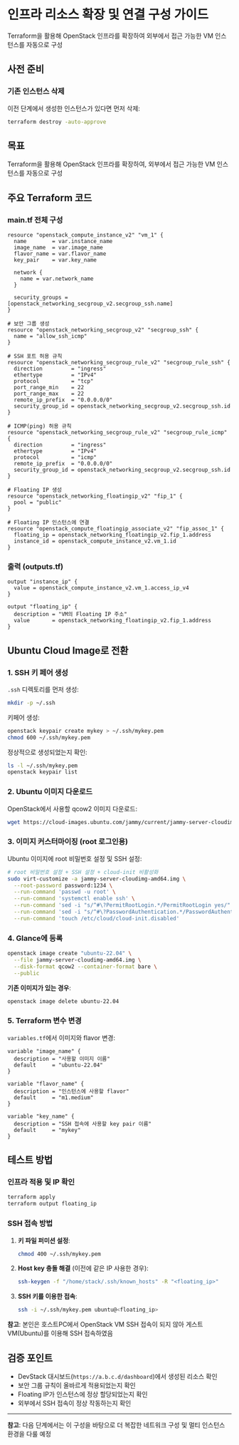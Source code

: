 # 인프라 리소스 확장 및 연결 구성 가이드

Terraform을 활용해 OpenStack 인프라를 확장하여 외부에서 접근 가능한 VM 인스턴스를 자동으로 구성

## 사전 준비

### 기존 인스턴스 삭제

이전 단계에서 생성한 인스턴스가 있다면 먼저 삭제:

```bash
terraform destroy -auto-approve
```

## 목표

Terraform을 활용해 OpenStack 인프라를 확장하여, 외부에서 접근 가능한 VM 인스턴스를 자동으로 구성

## 주요 Terraform 코드

### main.tf 전체 구성

```hcl
resource "openstack_compute_instance_v2" "vm_1" {
  name        = var.instance_name
  image_name  = var.image_name
  flavor_name = var.flavor_name
  key_pair    = var.key_name
  
  network {
    name = var.network_name
  }
  
  security_groups = [openstack_networking_secgroup_v2.secgroup_ssh.name]
}

# 보안 그룹 생성
resource "openstack_networking_secgroup_v2" "secgroup_ssh" {
  name = "allow_ssh_icmp"
}

# SSH 포트 허용 규칙
resource "openstack_networking_secgroup_rule_v2" "secgroup_rule_ssh" {
  direction         = "ingress"
  ethertype         = "IPv4"
  protocol          = "tcp"
  port_range_min    = 22
  port_range_max    = 22
  remote_ip_prefix  = "0.0.0.0/0"
  security_group_id = openstack_networking_secgroup_v2.secgroup_ssh.id
}

# ICMP(ping) 허용 규칙
resource "openstack_networking_secgroup_rule_v2" "secgroup_rule_icmp" {
  direction         = "ingress"
  ethertype         = "IPv4"
  protocol          = "icmp"
  remote_ip_prefix  = "0.0.0.0/0"
  security_group_id = openstack_networking_secgroup_v2.secgroup_ssh.id
}

# Floating IP 생성
resource "openstack_networking_floatingip_v2" "fip_1" {
  pool = "public"
}

# Floating IP 인스턴스에 연결
resource "openstack_compute_floatingip_associate_v2" "fip_assoc_1" {
  floating_ip = openstack_networking_floatingip_v2.fip_1.address
  instance_id = openstack_compute_instance_v2.vm_1.id
}
```

### 출력 (outputs.tf)

```hcl
output "instance_ip" {
  value = openstack_compute_instance_v2.vm_1.access_ip_v4
}

output "floating_ip" {
  description = "VM의 Floating IP 주소"
  value       = openstack_networking_floatingip_v2.fip_1.address
}
```

## Ubuntu Cloud Image로 전환

### 1. SSH 키 페어 생성

`.ssh` 디렉토리를 먼저 생성:

```bash
mkdir -p ~/.ssh
```

키페어 생성:

```bash
openstack keypair create mykey > ~/.ssh/mykey.pem
chmod 600 ~/.ssh/mykey.pem
```

정상적으로 생성되었는지 확인:

```bash
ls -l ~/.ssh/mykey.pem
openstack keypair list
```

### 2. Ubuntu 이미지 다운로드

OpenStack에서 사용할 qcow2 이미지 다운로드:

```bash
wget https://cloud-images.ubuntu.com/jammy/current/jammy-server-cloudimg-amd64.img
```

### 3. 이미지 커스터마이징 (root 로그인용)

Ubuntu 이미지에 root 비밀번호 설정 및 SSH 설정:

```bash
# root 비밀번호 설정 + SSH 설정 + cloud-init 비활성화
sudo virt-customize -a jammy-server-cloudimg-amd64.img \
  --root-password password:1234 \
  --run-command 'passwd -u root' \
  --run-command 'systemctl enable ssh' \
  --run-command 'sed -i "s/^#\?PermitRootLogin.*/PermitRootLogin yes/" /etc/ssh/sshd_config' \
  --run-command 'sed -i "s/^#\?PasswordAuthentication.*/PasswordAuthentication yes/" /etc/ssh/sshd_config' \
  --run-command 'touch /etc/cloud/cloud-init.disabled'
```

### 4. Glance에 등록

```bash
openstack image create "ubuntu-22.04" \
  --file jammy-server-cloudimg-amd64.img \
  --disk-format qcow2 --container-format bare \
  --public
```

**기존 이미지가 있는 경우**:
```bash
openstack image delete ubuntu-22.04
```

### 5. Terraform 변수 변경

`variables.tf`에서 이미지와 flavor 변경:

```hcl
variable "image_name" {
  description = "사용할 이미지 이름"
  default     = "ubuntu-22.04"
}

variable "flavor_name" {
  description = "인스턴스에 사용할 flavor"
  default     = "m1.medium"
}

variable "key_name" {
  description = "SSH 접속에 사용할 key pair 이름"
  default     = "mykey"
}
```

## 테스트 방법

### 인프라 적용 및 IP 확인

```bash
terraform apply
terraform output floating_ip
```

### SSH 접속 방법

1. **키 파일 퍼미션 설정**:
   ```bash
   chmod 400 ~/.ssh/mykey.pem
   ```

2. **Host key 충돌 해결** (이전에 같은 IP 사용한 경우):
   ```bash
   ssh-keygen -f "/home/stack/.ssh/known_hosts" -R "<floating_ip>"
   ```

3. **SSH 키를 이용한 접속**:
   ```bash
   ssh -i ~/.ssh/mykey.pem ubuntu@<floating_ip>
   ```

**참고**: 본인은 호스트PC에서 OpenStack VM SSH 접속이 되지 않아 게스트 VM(Ubuntu)를 이용해 SSH 접속하였음

## 검증 포인트

- DevStack 대시보드(`https://a.b.c.d/dashboard`)에서 생성된 리소스 확인
- 보안 그룹 규칙이 올바르게 적용되었는지 확인
- Floating IP가 인스턴스에 정상 할당되었는지 확인
- 외부에서 SSH 접속이 정상 작동하는지 확인

---

**참고**: 다음 단계에서는 이 구성을 바탕으로 더 복잡한 네트워크 구성 및 멀티 인스턴스 환경을 다룰 예정
